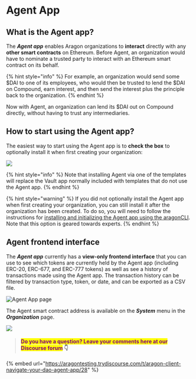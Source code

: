 # Agent App

## What is the Agent app?

The _**Agent app**_ enables Aragon organizations to **interact** directly with any **other smart contracts** on Ethereum. Before Agent, an organization would have to nominate a trusted party to interact with an Ethereum smart contract on its behalf.&#x20;

{% hint style="info" %}
For example, an organization would send some $DAI to one of its employees, who would then be trusted to lend the $DAI on Compound, earn interest, and then send the interest plus the principle back to the organization. &#x20;
{% endhint %}

Now with Agent, an organization can lend its $DAI out on Compound directly, without having to trust any intermediaries.

## How to start using the Agent app?

The easiest way to start using the Agent app is to **check the box** to optionally install it when first creating your organization:

![](https://d33v4339jhl8k0.cloudfront.net/docs/assets/5c98a4fe0428633d2cf3fcf7/images/5d8bc80204286364bc8f9029/file-zLiYZ6kXSy.png)

{% hint style="info" %}
Note that installing Agent via one of the templates will replace the Vault app normally included with templates that do not use the Agent app.
{% endhint %}

{% hint style="warning" %}
If you did not optionally install the Agent app when first creating your organization, you can still install it after the organization has been created. To do so, you will need to follow the instructions for [installing and initializing the Agent app using the aragonCLI](broken-reference). Note that this option is geared towards experts.
{% endhint %}

## **Agent frontend interface**

The _**Agent app**_ currently has a **view-only frontend interface** that you can use to see which tokens are currently held by the Agent app (including ERC-20, ERC-677, and ERC-777 tokens) as well as see a history of transactions made using the Agent app. The transaction history can be filtered by transaction type, token, or date, and can be exported as a CSV file.

![Agent App page](https://d33v4339jhl8k0.cloudfront.net/docs/assets/5c98a4fe0428633d2cf3fcf7/images/5e8ce5d32c7d3a7e9aea8d19/file-r5322DPQHX.png)

The Agent smart contract address is available on the _**System**_ menu in the _**Organization**_ page.

![](https://d33v4339jhl8k0.cloudfront.net/docs/assets/5c98a4fe0428633d2cf3fcf7/images/5d8bcdad2c7d3a7e9ae1a16d/file-pJP6dzQfhR.png)



> #### <mark style="color:purple;">Do you have a question? Leave your comments here at our Discourse forum</mark> 👇

{% embed url="https://aragontesting.trydiscourse.com/t/aragon-client-navigate-your-dao-agent-app/28" %}
